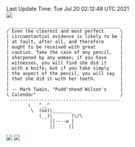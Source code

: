 Last Update Time: 
Tue Jul 20 02:12:48 UTC 2021
<br>![](https://img.shields.io/badge/%E5%A4%A7%E5%AE%B6-%E5%AE%89%E5%AE%89-green)<br>
```
 _________________________________________
/ Even the clearest and most perfect      \
| circumstantial evidence is likely to be |
| at fault, after all, and therefore      |
| ought to be received with great         |
| caution. Take the case of any pencil,   |
| sharpened by any woman; if you have     |
| witnesses, you will find she did it     |
| with a knife; but if you take simply    |
| the aspect of the pencil, you will say  |
| that she did it with her teeth.         |
|                                         |
| -- Mark Twain, "Pudd'nhead Wilson's     |
\ Calendar"                               /
 -----------------------------------------
        \   ^__^
         \  (oo)\_______
            (__)\       )\/\
                ||----w |
                ||     ||
```
![](https://github-readme-stats.vercel.app/api?username=chenlitw)
![](https://github-readme-stats.vercel.app/api/top-langs/?username=chenlitw)
